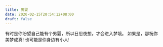 ```yaml
---
title: 男婴
date: 2020-02-15T20:54:12+08:00
draft: false
---
```


有时是你盼望自己能有个男婴，所以日思夜想，才会进入梦境。
如果是，那祝你美梦成真! 也可能是你身边有小人!